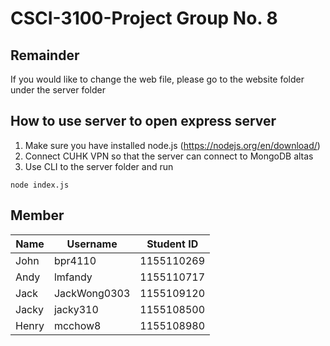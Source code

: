 # CSCI-3100-Project Group No. 8
## Remainder
If you would like to change the web file, please go to the website folder under the server folder

## How to use server to open express server
1. Make sure you have installed node.js (https://nodejs.org/en/download/)
2. Connect CUHK VPN so that the server can connect to MongoDB altas
3. Use CLI to the server folder and run
```
node index.js
```

## Member
|Name|Username|Student ID
|---|---|---
|John|bpr4110|1155110269
|Andy|lmfandy|1155110717
|Jack|JackWong0303|1155109120
|Jacky|jacky310|1155108500
|Henry|mcchow8|1155108980
